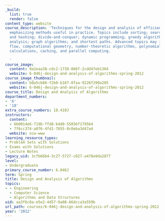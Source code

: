 ```yaml
---
_build:
  list: true
  render: false
content_type: website
course_description: 'Techniques for the design and analysis of efficient algorithms,
  emphasizing methods useful in practice. Topics include sorting; search trees, heaps,
  and hashing; divide-and-conquer; dynamic programming; greedy algorithms; amortized
  analysis; graph algorithms; and shortest paths. Advanced topics may include network
  flow, computational geometry, number-theoretic algorithms, polynomial and matrix
  calculations, caching, and parallel computing.

  '
course_image:
  content: 9a1eaa38-cdc2-1738-866f-2cdd4feb1364
  website: 6-046j-design-and-analysis-of-algorithms-spring-2012
course_image_thumbnail:
  content: b0a5cb86-f2b0-b167-0faa-9226f290a205
  website: 6-046j-design-and-analysis-of-algorithms-spring-2012
course_title: Design and Analysis of Algorithms
department_numbers:
- '6'
- '18'
extra_course_numbers: 18.410J
instructors:
  content:
  - 6b0014e6-719b-ffd8-b4d0-55856f179564
  - 7f6cc374-a076-4fd1-7855-0c0eba3d47a4
  website: ocw-www
learning_resource_types:
- Problem Sets with Solutions
- Exams with Solutions
- Lecture Notes
legacy_uid: 3cfb66b4-3c27-5727-c027-a478a9da2877
level:
- Undergraduate
primary_course_number: 6.046J
term: Spring
title: Design and Analysis of Algorithms
topics:
- - Engineering
  - Computer Science
  - Algorithms and Data Structures
uid: aa3f6c8a-e5e2-4d57-9a08-66dcca3a559b
url_path: courses/6-046j-design-and-analysis-of-algorithms-spring-2012
year: '2012'
---
```

